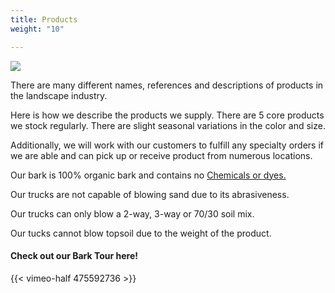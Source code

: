 ```yaml
---
title: Products
weight: "10"

---
```

![](/imgs/products-five-barks.jpg)

There are many different names, references and descriptions of products in the landscape industry.

Here is how we describe the products we supply. There are 5 core products we stock regularly. There are slight seasonal variations in the color and size.

Additionally, we will work with our customers to fulfill any specialty orders if we are able and can pick up or receive product from numerous locations.

Our bark is 100% organic bark and contains no [Chemicals or dyes. ]()

Our trucks are not capable of blowing sand due to its abrasiveness. 

Our trucks can only blow a 2-way, 3-way or 70/30 soil mix. 

Our tucks cannot blow topsoil due to the weight of the product. 

#### Check out our Bark Tour here!

{{< vimeo-half 475592736 >}}